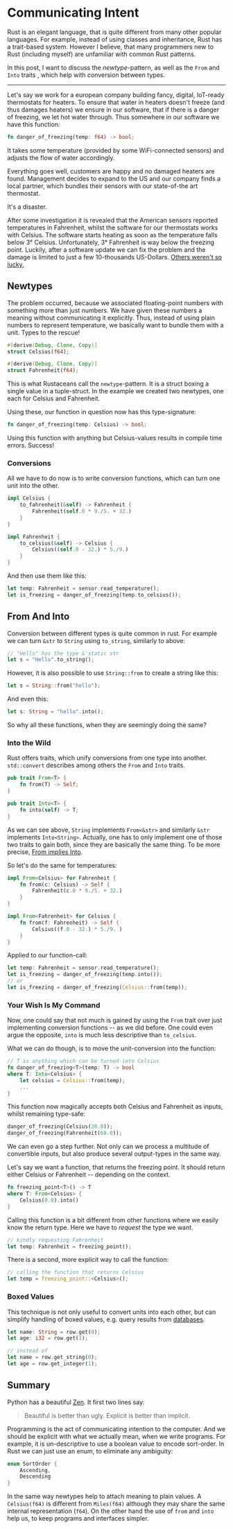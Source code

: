 
# Communicating Intent

Rust is an elegant language, that is quite different from many other popular languages. For example, instead of using classes and inheritance, Rust has a trait-based system. However I believe, that many programmers new to Rust (including myself) are unfamiliar with common Rust patterns.

In this post, I want to discuss the *newtype*-pattern, as well as the `From` and `Into` traits , which help with conversion between types.

---

Let's say we work for a european company building fancy, digital, IoT-ready thermostats for heaters. To ensure that water in heaters doesn't freeze (and thus damages heaters) we ensure in our software, that if there is a danger of freezing, we let hot water through. Thus somewhere in our software we have this function:

```rust
fn danger_of_freezing(temp: f64) -> bool;
```

It takes some temperature (provided by some WiFi-connected sensors) and adjusts the flow of water accordingly.

Everything goes well, customers are happy and no damaged heaters are found. Management decides to expand to the US and our company finds a local partner, which bundles their sensors with our state-of-the art thermostat.

It's a disaster.

After some investigation it is revealed that the American sensors reported temperatures in Fahrenheit, whilst the software for our thermostats works with Celsius. The software starts heating as soon as the temperature falls below 3° Celsius. Unfortunately, 3° Fahrenheit is way below the freezing point. Luckily, after a software update we can fix the problem and the damage is limited to just a few 10-thousands US-Dollars. [Others weren't so lucky.](https://en.wikipedia.org/wiki/Mars_Climate_Orbiter)


## Newtypes

The problem occurred, because we associated floating-point numbers with something more than just numbers. We have given these numbers a meaning without communicating it explicitly. Thus, instead of using plain numbers to represent temperature, we basically want to bundle them with a unit. Types to the rescue! 

```rust
#[derive(Debug, Clone, Copy)]
struct Celsius(f64);

#[derive(Debug, Clone, Copy)]
struct Fahrenheit(f64);
```

This is what Rustaceans call the `newtype`-pattern. It is a struct boxing a single value in a tuple-struct. In the example we created two newtypes, one each for Celsius and Fahrenheit.

Using these, our function in question now has this type-signature:

```rust
fn danger_of_freezing(temp: Celsius) -> bool;
```

Using this function with anything but Celsius-values results in compile time errors. Success!

### Conversions

All we have to do now is to write conversion functions, which can turn one unit into the other.

```rust
impl Celsius {
    to_fahrenheit(&self) -> Fahrenheit {
        Fahrenheit(self.0 * 9./5. + 32.)
    }
}

impl Fahrenheit {
    to_celsius(&self) -> Celsius {
        Celsius((self.0 - 32.) * 5./9.)
    }
}
```

And then use them like this:

```rust
let temp: Fahrenheit = sensor.read_temperature();
let is_freezing = danger_of_freezing(temp.to_celsius());
```

## From And Into

Conversion between different types is quite common in rust. For example we can turn `&str` to `String` using `to_string`, similarly to above:

```rust
// "Hello" has the type &'static str
let s = "Hello".to_string();
```

However, it is also possible to use ``String::from`` to create a string like this:

```rust
let s = String::from("hello");
```

And even this:

```rust
let s: String = "hello".into();
```

So why all these functions, when they are seemingly doing the same?

### Into the Wild

Rust offers traits, which unify conversions from one type into another. ``std::convert`` describes among others the `From` and `Into` traits.

```rust
pub trait From<T> {
    fn from(T) -> Self;
}

pub trait Into<T> {
    fn into(self) -> T;
}
```

As we can see above, ``String`` implements ``From<&str>`` and similarly ``&str`` implements ``Into<String>``. Actually, one has to only implement one of those two traits to gain both, since they are basically the same thing. To be more precise, [From implies Into](https://doc.rust-lang.org/src/core/up/src/libcore/convert.rs.html#267).


So let's do the same for temperatures:

```rust
impl From<Celsius> for Fahrenheit {
    fn from(c: Celsius) -> Self {
        Fahrenheit(c.0 * 9./5. + 32.)
    }
}

impl From<Fahrenheit> for Celsius {
    fn from(f: Fahrenheit) -> Self {
        Celsius((f.0 - 32.) * 5./9. )
    }
}
```

Applied to our function-call:
```rust
let temp: Fahrenheit = sensor.read_temperature();
let is_freezing = danger_of_freezing(temp.into());
// or
let is_freezing = danger_of_freezing(Celsius::from(temp));

```

### Your Wish Is My Command

Now, one could say that not much is gained by using the `From` trait over just implementing conversion functions -- as we did before. One could even argue the opposite, ``into`` is much less descriptive than ``to_celsius``.

What we can do though, is to move the unit-conversion into the function:

```rust
// T is anything which can be turned into Celsius
fn danger_of_freezing<T>(temp: T) -> bool
where T: Into<Celsius> {
    let celsius = Celsius::from(temp);
    ...
}
```

This function now magically accepts both Celsius and Fahrenheit as inputs, whilst remaining type-safe:

```rust
danger_of_freezing(Celsius(20.0));
danger_of_freezing(Fahrenheit(68.0));
```

We can even go a step further. Not only can we process a multitude of convertible inputs, but also produce several output-types in the same way.

Let's say we want a function, that returns the freezing point. It should return either Celsius or Fahrenheit -- depending on the context.
```rust
fn freezing_point<T>() -> T
where T: From<Celsius> {
    Celsius(0.0).into()
}
```

Calling this function is a bit different from other functions where we easily know the return type. Here we have to *request* the type we want.

```rust
// kindly requesting Fahrenheit
let temp: Fahrenheit = freezing_point();
```

There is a second, more explicit way to call the function:

```rust
// calling the function that returns Celsius
let temp = freezing_point::<Celsius>();
```

### Boxed Values

This technique is not only useful to convert units into each other, but can simplify handling of boxed values, e.g. query results from [databases](https://github.com/sfackler/rust-postgres).

```rust
let name: String = row.get(0);
let age: i32 = row.get(1);

// instead of
let name = row.get_string(0);
let age = row.get_integer(1);
```

## Summary

Python has a beautiful [Zen](https://www.python.org/dev/peps/pep-0020/). It first two lines say:
>Beautiful is better than ugly.
> Explicit is better than implicit.

Programming is the act of communicating intention to the computer. And we should be explicit with what we actually mean, when we write programs. For example, it is un-descriptive to use a boolean value to encode sort-order. In Rust we can just use an enum, to eliminate any ambiguity:

```rust
enum SortOrder {
    Ascending,
    Descending
}
```

In the same way newtypes help to attach meaning to plain values. A ``Celsius(f64)`` is different from ``Miles(f64)`` although they may share the same internal representation (``f64``). On the other hand the use of ``from`` and ``into`` help us, to keep programs and interfaces simpler. 
